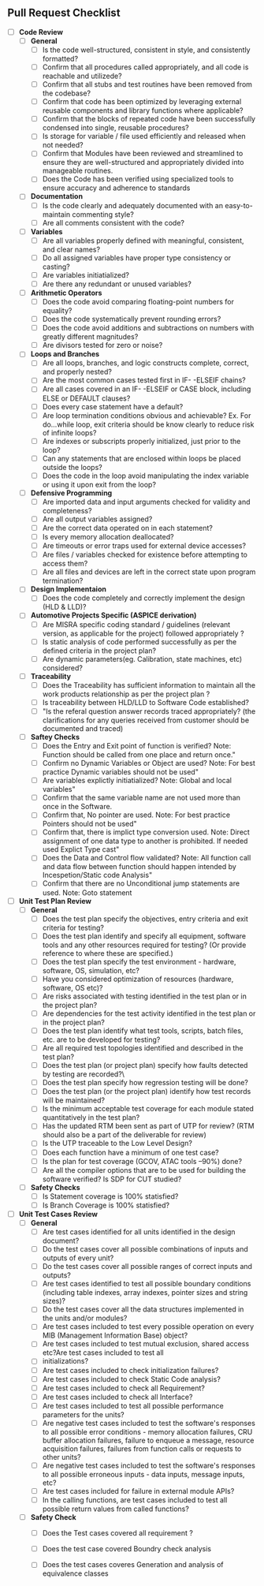 ## Pull Request Checklist

- [ ] **Code Review**
  - [ ] **General**
    - [ ] Is the code well-structured, consistent in style, and consistently formatted?
    - [ ] Confirm that all procedures called appropriately, and all code is reachable and utilizede?
    - [ ] Confirm that all stubs and test routines have been removed from the codebase?
    - [ ] Confirm that code has been optimized by leveraging external reusable components and library functions where applicable?
    - [ ] Confirm that the blocks of repeated code have been successfully condensed into single, reusable procedures?
    - [ ] Is storage for variable  / file used efficiently  and released when not needed?
    - [ ] Confirm that Modules have been reviewed and streamlined to ensure they are well-structured and appropriately divided into manageable routines.
    - [ ] Does the Code has been verified using specialized tools to ensure accuracy and adherence to standards
  - [ ] **Documentation**
    - [ ] Is the code clearly and adequately documented with an easy-to-maintain commenting style?
    - [ ] Are all comments consistent with the code?
  - [ ] **Variables**
    - [ ] Are all variables properly defined with meaningful, consistent, and clear names?
    - [ ] Do all assigned variables have proper type consistency or casting?
    - [ ] Are variables initiatialized?
    - [ ] Are there any redundant or unused variables?
  - [ ] **Arithmetic Operators**
    - [ ] Does the code avoid comparing floating-point numbers for equality?
    - [ ] Does the code systematically prevent rounding errors?
    - [ ] Does the code avoid additions and subtractions on numbers with greatly different magnitudes?
    - [ ] Are divisors tested for zero or noise?
  - [ ] **Loops and Branches**
    - [ ] Are all loops, branches, and logic constructs complete, correct, and properly nested?
    - [ ] Are the most common cases tested first in IF- -ELSEIF chains?
    - [ ] Are all cases covered in an IF- -ELSEIF or CASE block, including ELSE or DEFAULT clauses?
    - [ ] Does every case statement have a default?
    - [ ] Are loop termination conditions obvious and achievable? Ex. For do…while loop, exit criteria should be know clearly to reduce risk of infinite loops?
    - [ ] Are indexes or subscripts properly initialized, just prior to the loop?
    - [ ] Can any statements that are enclosed within loops be placed outside the loops?
    - [ ] Does the code in the loop avoid manipulating the index variable or using it upon exit from the loop?
  - [ ] **Defensive Programming**
    - [ ]  Are imported data and input arguments checked for validity and completeness?
    - [ ]  Are all output variables assigned?
    - [ ]  Are the correct data operated on in each statement?
    - [ ]  Is every memory allocation deallocated?
    - [ ]  Are timeouts or error traps used for external device accesses?
    - [ ]  Are files / variables checked for existence before attempting to access them?
    - [ ]  Are all files and devices are left in the correct state upon program termination?
  - [ ] **Design Implementaion**
    - [ ] Does the code completely and correctly implement the design (HLD & LLD)?
  - [ ] **Automotive Projects Specific (ASPICE derivation)**
    - [ ] Are MISRA specific coding standard / guidelines (relevant version, as applicable for the project) followed appropriately ?
    - [ ] Is static analysis of code performed successfully as per the defined criteria in the project plan?
    - [ ] Are dynamic parameters(eg. Calibration, state machines, etc) considered?
  - [ ] **Traceability**
    - [ ] Does the Traceability has sufficient information to maintain all the work products relationship as per the project plan ?
    - [ ] Is traceability between HLD/LLD to Software Code established?
    - [ ] "Is the referal  question answer records traced appropriately? 
          (the clarifications for any queries received from customer should be documented and traced)
  - [ ] **Saftey Checks**
    - [ ] Does the Entry and Exit point of function is verified?
          Note: Function should be called from one place and return once."
    - [ ] Confirm no Dynamic Variables or Object are used?
          Note: For best practice Dynamic variables should not be used"
    - [ ] Are variables explictly initiatialized?
          Note: Global and local variables"
    - [ ] Confirm that the same variable name are not used more than once in the Software.
    - [ ] Confirm that, No pointer are used.
          Note: For best practice Pointers should not be used"
    - [ ] Confirm that, there is implict type conversion used.
          Note: Direct assignment of one data type to another is prohibited. If needed used Explict Type cast"
    - [ ] Does the Data and Control flow validated?
          Note: All function call and data flow between function should happen intended by Incespetion/Static code Analysis"
    - [ ] Confirm that there are no Unconditional jump statements are used.
          Note: Goto statement
- [ ] **Unit Test Plan Review**
  - [ ] **General**
    - [ ]  Does the test plan specify the objectives, entry criteria and exit criteria for testing?
    - [ ]  Does the test plan identify and specify all equipment, software tools and any other resources required for testing? (Or provide reference to where these are specified.)
    - [ ]  Does the test plan specify the test environment - hardware, software, OS, simulation, etc?
    - [ ]  Have you considered optimization of resources (hardware, software, OS etc)?
    - [ ]  Are risks associated with testing identified in the test plan or in the project plan?
    - [ ]  Are dependencies for the test activity identified in the test plan or in the project plan?
    - [ ]  Does the test plan identify what test tools, scripts, batch files, etc. are to be developed for testing?
    - [ ]  Are all required test topologies identified and described in the test plan?
    - [ ]  Does the test plan (or project plan) specify how faults detected by testing are recorded?\
    - [ ]  Does the test plan specify how regression testing will be done?
    - [ ]  Does the test plan (or the project plan) identify how test records will be maintained?
    - [ ]  Is the minimum acceptable test coverage for each module stated quantitatively in the test plan?
    - [ ]  Has the updated RTM been sent as part of UTP for review? (RTM should also be a part of the deliverable for review)
    - [ ]  Is the UTP traceable to the Low Level Design?
    - [ ]  Does each function have a minimum of one test case?
    - [ ]  Is the plan for test coverage (GCOV, ATAC tools –90%) done?
    - [ ]  Are all the compiler options that are to be used for building the software verified?
Is SDP for CUT studied?
  - [ ] **Safety Checks**
    - [ ] Is Statement coverage is 100% statisfied?
    - [ ] Is Branch Coverage is 100% statisfied?

- [ ] **Unit Test Cases Review**
  - [ ] **General**
    - [ ]  Are test cases identified for all units identified in the design document?
    - [ ]  Do the test cases cover all possible combinations of inputs and outputs of every unit?
    - [ ]  Do the test cases cover all possible ranges of correct inputs and outputs?
    - [ ]  Are test cases identified to test all possible boundary conditions (including table indexes, array indexes, pointer sizes and string sizes)?
    - [ ]  Do the test cases cover all the data structures implemented in the units and/or modules?
    - [ ]  Are test cases included to test every possible operation on every MIB (Management Information Base) object?
    - [ ]  Are test cases included to test mutual exclusion, shared access etc?Are test cases included to test all
    - [ ]  initializations?
    - [ ]  Are test cases included to check initialization failures?
    - [ ]  Are test cases included to check Static Code analysis?
    - [ ]  Are test cases included to check all Requirement?
    - [ ]  Are test cases included to check all Interface?
    - [ ]  Are test cases included to test all possible performance parameters for the units?
    - [ ]  Are negative test cases included to test the software's responses to all possible error conditions - memory allocation failures, CRU buffer allocation failures, failure to enqueue a message, resource acquisition failures, failures from function calls or requests to other units?
    - [ ]  Are negative test cases included to test the software's responses to all possible erroneous inputs - data inputs, message inputs, etc?
    - [ ]  Are test cases included for failure in external module APIs?
    - [ ]  In the calling functions, are test cases included to test all possible return values from called functions?
  - [ ] **Safety Check**
    - [ ] Does the Test cases covered all requirement ?
    - [ ] Does the test case covered Boundry check analysis
    - [ ] Does the test cases coveres Generation and analysis of equivalence classes
  
